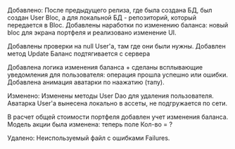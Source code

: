 Добавлено: 
После предыдущего релиза, где была создана БД, был создан User Bloc, а для локальной БД - репозиторий, который передается в Bloc. 
Добавлены наработки по изменению баланса: новый bloc для экрана портфеля и реализовано изменение UI.

Добавлены проверки на null User'a, там где они были нужны.
Добавлен метод Update
Баланс подтягивается с сервера

Добавлена логика изменения баланса + сделаны всплывающие уведомления для пользователя: операция прошла успешно или ошибки.
Добавлена анимация аватарки по наажатию (тапу).

Изменено:
Изменены методы User Dao для удаления пользователя. 
Аватарка User'a вынесена локально в ассеты, не подгружается по сети.

В расчет общей стоимости портфеля добавлен учет изменения баланса.
Модель акции была изменена: теперь поле Кол-во = ?

Удалено:
Неиспользуемый файл с ошибками Failures.

